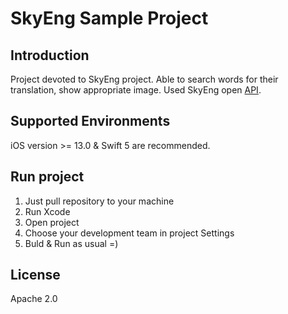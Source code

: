 # SkyEng Sample Project

## Introduction
Project devoted to SkyEng project. Able to search words for their translation, show appropriate image.
Used SkyEng open [API](https://dictionary.skyeng.ru/doc/api/external).

## Supported Environments
iOS version >= 13.0 & Swift 5 are recommended.

## Run project
1. Just pull repository to your machine
2. Run Xcode
3. Open project
4. Choose your development team in project Settings
5. Buld & Run as usual =)

## License
Apache 2.0
